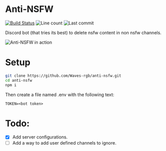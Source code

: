 # Anti-NSFW
[![Build Status](https://travis-ci.com/Waves-rgb/anti-nsfw.svg?branch=main)](https://travis-ci.com/Waves-rgb/anti-nsfw)
![Line count](https://img.shields.io/tokei/lines/github/waves-rgb/anti-nsfw)
![Last commit](https://img.shields.io/github/last-commit/waves-rgb/anti-nsfw)

Discord bot (that tries its best) to delete nsfw content in non nsfw channels.

![Anti-NSFW in action](https://doggo.ninja/nVtX8k.gif)

# Setup

```sh
git clone https://github.com/Waves-rgb/anti-nsfw.git
cd anti-nsfw
npm i
```

Then create a file named .env with the following text:
```env
TOKEN=<bot token>
```

# Todo:
 - [x] Add server configurations.
 - [ ] Add a way to add user defined channels to ignore.
